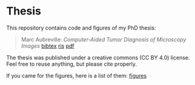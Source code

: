 # Thesis

This repository contains code and figures of my PhD thesis:
> Marc Aubreville: *Computer-Aided Tumor Diagnosis of Microscopy Images* [bibtex](https://opus4.kobv.de/opus4-fau/citationExport/index/download/docId/13755/output/bibtex) [ris](https://opus4.kobv.de/opus4-fau/citationExport/index/download/docId/13755/output/ris) [pdf](https://opus4.kobv.de/opus4-fau/files/13755/Dissertation_Marc_Aubreville_upload.pdf)

The thesis was published under a creative commons (CC BY 4.0) license. Feel free to reuse anything, but please cite properly.

If you came for the figures, here is a list of them: [figures](figures/README.md)
